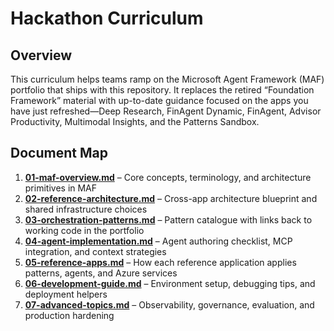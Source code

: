 # Hackathon Curriculum

## Overview

This curriculum helps teams ramp on the Microsoft Agent Framework (MAF) portfolio that ships with this repository. It replaces the retired “Foundation Framework” material with up-to-date guidance focused on the apps you have just refreshed—Deep Research, FinAgent Dynamic, FinAgent, Advisor Productivity, Multimodal Insights, and the Patterns Sandbox.

## Document Map

1. **[01-maf-overview.md](./01-maf-overview.md)** – Core concepts, terminology, and architecture primitives in MAF
2. **[02-reference-architecture.md](./02-framework-architecture.md)** – Cross-app architecture blueprint and shared infrastructure choices
3. **[03-orchestration-patterns.md](./03-orchestration-patterns.md)** – Pattern catalogue with links back to working code in the portfolio
4. **[04-agent-implementation.md](./04-agent-implementation.md)** – Agent authoring checklist, MCP integration, and context strategies
5. **[05-reference-apps.md](./05-reference-apps.md)** – How each reference application applies patterns, agents, and Azure services
6. **[06-development-guide.md](./06-development-guide.md)** – Environment setup, debugging tips, and deployment helpers
7. **[07-advanced-topics.md](./07-advanced-topics.md)** – Observability, governance, evaluation, and production hardening

